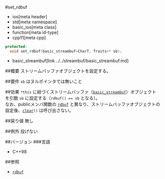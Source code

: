 #set_rdbuf
* ios[meta header]
* std[meta namespace]
* basic_ios[meta class]
* function[meta id-type]
* cpp11[meta cpp]

```cpp
protected:
  void set_rdbuf(basic_streambuf<CharT, Traits>* sb);
```
* basic_streambuf[link ../../streambuf/basic_streambuf.md]


##概要
ストリームバッファオブジェクトを設定する。


##要件
`sb` はヌルポインタでは無いこと


##効果
`*this` に紐づくストリームバッファ（[`basic_streambuf`](../../streambuf/basic_streambuf.md)）オブジェクトを引数 `sb` に設定する（`rdbuf() == sb` となる）。  
なお、publicメンバ関数の [`rdbuf`](rdbuf.md) と異なり、ストリームバッファオブジェクトの設定後、[`clear`](clear.md)`()` は呼び出さない。


##戻り値
無し


##例外
投げない


##バージョン
###言語
- C++98


##参照
- [`rdbuf`](rdbuf.md)
